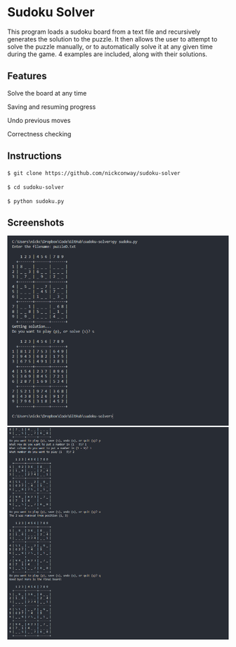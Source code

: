 # Sudoku Solver

This program loads a sudoku board from a text file and recursively generates the solution to the puzzle. It then allows the user to attempt to solve the puzzle manually, or to automatically solve it at any given time during the game. 4 examples are included, along with their solutions.

## Features

Solve the board at any time

Saving and resuming progress

Undo previous moves

Correctness checking

## Instructions

```
$ git clone https://github.com/nickconway/sudoku-solver

$ cd sudoku-solver

$ python sudoku.py
```

## Screenshots

![Screenshot 1](/images/screenshot1.png)
![Screenshot 2](/images/screenshot2.png)
